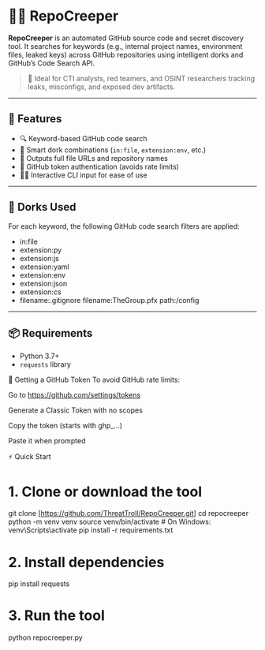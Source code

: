 
# 🕵️‍♂️ RepoCreeper

**RepoCreeper** is an automated GitHub source code and secret discovery tool. It searches for keywords (e.g., internal project names, environment files, leaked keys) across GitHub repositories using intelligent dorks and GitHub’s Code Search API.

> 🔐 Ideal for CTI analysts, red teamers, and OSINT researchers tracking leaks, misconfigs, and exposed dev artifacts.

---

## 🚀 Features

- 🔍 Keyword-based GitHub code search
- 🧠 Smart dork combinations (`in:file`, `extension:env`, etc.)
- 🔗 Outputs full file URLs and repository names
- 🔐 GitHub token authentication (avoids rate limits)
- 🧑‍💻 Interactive CLI input for ease of use

---

## 🧠 Dorks Used
For each keyword, the following GitHub code search filters are applied:

- in:file
- extension:py
- extension:js
- extension:yaml
- extension:env
- extension:json
- extension:cs
- filename:.gitignore
filename:TheGroup.pfx
path:/config

---

## 📦 Requirements

- Python 3.7+
- `requests` library


🔐 Getting a GitHub Token
To avoid GitHub rate limits:

Go to https://github.com/settings/tokens

Generate a Classic Token with no scopes

Copy the token (starts with ghp_...)

Paste it when prompted

⚡ Quick Start
# 1. Clone or download the tool
git clone [https://github.com/ThreatTroll/RepoCreeper.git]
cd repocreeper
python -m venv venv
source venv/bin/activate      # On Windows: venv\\Scripts\\activate
pip install -r requirements.txt


# 2. Install dependencies
pip install requests

# 3. Run the tool
python repocreeper.py

